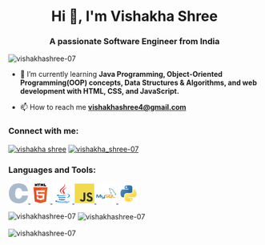 <h1 align="center">Hi 👋, I'm Vishakha Shree</h1>
<h3 align="center">A passionate Software Engineer from India</h3>

<p align="left"> <img src="https://komarev.com/ghpvc/?username=vishakhashree-07&label=Profile%20views&color=0e75b6&style=flat" alt="vishakhashree-07" /> </p>

- 🌱 I’m currently learning **Java Programming, Object-Oriented Programming(OOP) concepts, Data Structures & Algorithms, and web development with HTML, CSS, and JavaScript.**

- 📫 How to reach me **vishakhashree4@gmail.com**

<h3 align="left">Connect with me:</h3>
<p align="left">
<a href="https://linkedin.com/in/vishakha shree" target="blank"><img align="center" src="https://raw.githubusercontent.com/rahuldkjain/github-profile-readme-generator/master/src/images/icons/Social/linked-in-alt.svg" alt="vishakha shree" height="30" width="40" /></a>
<a href="https://www.leetcode.com/vishakha_shree-07" target="blank"><img align="center" src="https://raw.githubusercontent.com/rahuldkjain/github-profile-readme-generator/master/src/images/icons/Social/leet-code.svg" alt="vishakha_shree-07" height="30" width="40" /></a>
</p>

<h3 align="left">Languages and Tools:</h3>
<p align="left"> <a href="https://www.cprogramming.com/" target="_blank" rel="noreferrer"> <img src="https://raw.githubusercontent.com/devicons/devicon/master/icons/c/c-original.svg" alt="c" width="40" height="40"/> </a> <a href="https://www.w3.org/html/" target="_blank" rel="noreferrer"> <img src="https://raw.githubusercontent.com/devicons/devicon/master/icons/html5/html5-original-wordmark.svg" alt="html5" width="40" height="40"/> </a> <a href="https://www.java.com" target="_blank" rel="noreferrer"> <img src="https://raw.githubusercontent.com/devicons/devicon/master/icons/java/java-original.svg" alt="java" width="40" height="40"/> </a> <a href="https://developer.mozilla.org/en-US/docs/Web/JavaScript" target="_blank" rel="noreferrer"> <img src="https://raw.githubusercontent.com/devicons/devicon/master/icons/javascript/javascript-original.svg" alt="javascript" width="40" height="40"/> </a> <a href="https://www.mysql.com/" target="_blank" rel="noreferrer"> <img src="https://raw.githubusercontent.com/devicons/devicon/master/icons/mysql/mysql-original-wordmark.svg" alt="mysql" width="40" height="40"/> </a> <a href="https://www.python.org" target="_blank" rel="noreferrer"> <img src="https://raw.githubusercontent.com/devicons/devicon/master/icons/python/python-original.svg" alt="python" width="40" height="40"/> </a> </p>

<p><img align="left" src="https://github-readme-stats.vercel.app/api/top-langs?username=vishakhashree-07&show_icons=true&locale=en&layout=compact" alt="vishakhashree-07" /></p>

<p>&nbsp;<img align="center" src="https://github-readme-stats.vercel.app/api?username=vishakhashree-07&show_icons=true&locale=en" alt="vishakhashree-07" /></p>

<p><img align="center" src="https://github-readme-streak-stats.herokuapp.com/?user=vishakhashree-07&" alt="vishakhashree-07" /></p>

